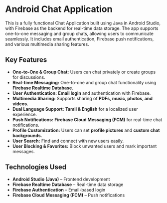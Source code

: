 # Android Chat Application
This is a fully functional Chat Application built using Java in Android Studio, with Firebase as the backend for real-time data storage.
The app supports one-to-one messaging and group chats, allowing users to communicate seamlessly. It includes email authentication, 
Firebase push notifications, and various multimedia sharing features.

## Key Features
- **One-to-One & Group Chat:** Users can chat privately or create groups for discussions.
- **Real-time Messaging:** One-to-one and group chat functionality using **Firebase Realtime Database.**
- **User Authentication:** **Email login** and authentication with Firebase.
- **Multimedia Sharing:** Supports sharing of **PDFs, music, photos, and videos.**
- **Dual Language Support:** **Tamil & English** for a localized user experience.
- **Push Notifications:** **Firebase Cloud Messaging (FCM)** for real-time chat notifications.
- **Profile Customization:** Users can set **profile pictures** and **custom chat backgrounds.**
- **User Search:** Find and connect with new users easily.
- **User Blocking & Favorites:** Block unwanted users and mark important messages.

## Technologies Used
- **Android Studio (Java)** – Frontend development
- **Firebase Realtime Database** – Real-time data storage
- **Firebase Authentication** – Email-based login
- **Firebase Cloud Messaging (FCM)** – Push notifications

